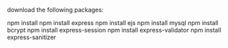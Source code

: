 download the following packages:

npm install
npm install express
npm install ejs
npm install mysql
npm install bcrypt
npm install express-session 
npm install express-validator 
npm install express-sanitizer